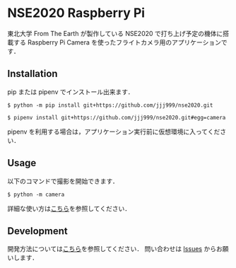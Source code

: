# NSE2020 Raspberry Pi

東北大学 From The Earth が製作している NSE2020 で打ち上げ予定の機体に搭載する Raspberry Pi Camera を使ったフライトカメラ用のアプリケーションです．

## Installation

pip または pipenv でインストール出来ます．

```bash:pip の場合
$ python -m pip install git+https://github.com/jjj999/nse2020.git
```

```bash:pipenv の場合
$ pipenv install git+https://github.com/jjj999/nse2020.git#egg=camera
```

pipenv を利用する場合は，アプリケーション実行前に仮想環境に入ってください．


## Usage

以下のコマンドで撮影を開始できます．

```bash:実行例
$ python -m camera
```

詳細な使い方は[こちら](./docs/usage.md)を参照してください．

## Development

開発方法については[こちら](./docs/develop.md)を参照してください．
問い合わせは [Issues](https://github.com/jjj999/nse2020/issues) からお願いします．
